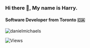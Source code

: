 ### Hi there 👋, My name is Harry.

#### Software Developer from Toronto 🇨🇦

<p align="left"> <img src="https://komarev.com/ghpvc/?username=iamharryliu" alt="danielmichaels" /> </p>

![Views]("https://komarev.com/ghpvc/?username=iamharryliu")
